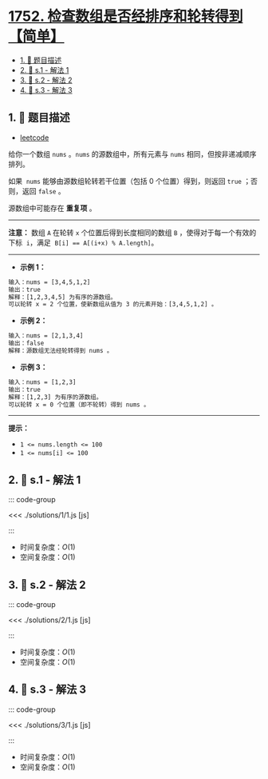 # [1752. 检查数组是否经排序和轮转得到【简单】](https://github.com/tnotesjs/TNotes.leetcode/tree/main/notes/1752.%20%E6%A3%80%E6%9F%A5%E6%95%B0%E7%BB%84%E6%98%AF%E5%90%A6%E7%BB%8F%E6%8E%92%E5%BA%8F%E5%92%8C%E8%BD%AE%E8%BD%AC%E5%BE%97%E5%88%B0%E3%80%90%E7%AE%80%E5%8D%95%E3%80%91)

<!-- region:toc -->

- [1. 📝 题目描述](#1--题目描述)
- [2. 🎯 s.1 - 解法 1](#2--s1---解法-1)
- [3. 🎯 s.2 - 解法 2](#3--s2---解法-2)
- [4. 🎯 s.3 - 解法 3](#4--s3---解法-3)

<!-- endregion:toc -->

## 1. 📝 题目描述

- [leetcode](https://leetcode.cn/problems/check-if-array-is-sorted-and-rotated/)

给你一个数组 `nums` 。`nums` 的源数组中，所有元素与 `nums` 相同，但按非递减顺序排列。

如果  `nums` 能够由源数组轮转若干位置（包括 0 个位置）得到，则返回 `true` ；否则，返回 `false` 。

源数组中可能存在 **重复项** 。

---

**注意：** 数组 `A` 在轮转 `x` 个位置后得到长度相同的数组 `B` ，使得对于每一个有效的下标  `i`，满足  `B[i] == A[(i+x) % A.length]`。

---

- **示例 1：**

```txt
输入：nums = [3,4,5,1,2]
输出：true
解释：[1,2,3,4,5] 为有序的源数组。
可以轮转 x = 2 个位置，使新数组从值为 3 的元素开始：[3,4,5,1,2] 。
```

- **示例 2：**

```txt
输入：nums = [2,1,3,4]
输出：false
解释：源数组无法经轮转得到 nums 。
```

- **示例 3：**

```txt
输入：nums = [1,2,3]
输出：true
解释：[1,2,3] 为有序的源数组。
可以轮转 x = 0 个位置（即不轮转）得到 nums 。
```

---

**提示：**

- `1 <= nums.length <= 100`
- `1 <= nums[i] <= 100`

## 2. 🎯 s.1 - 解法 1

::: code-group

<<< ./solutions/1/1.js [js]

:::

- 时间复杂度：$O(1)$
- 空间复杂度：$O(1)$

## 3. 🎯 s.2 - 解法 2

::: code-group

<<< ./solutions/2/1.js [js]

:::

- 时间复杂度：$O(1)$
- 空间复杂度：$O(1)$

## 4. 🎯 s.3 - 解法 3

::: code-group

<<< ./solutions/3/1.js [js]

:::

- 时间复杂度：$O(1)$
- 空间复杂度：$O(1)$
